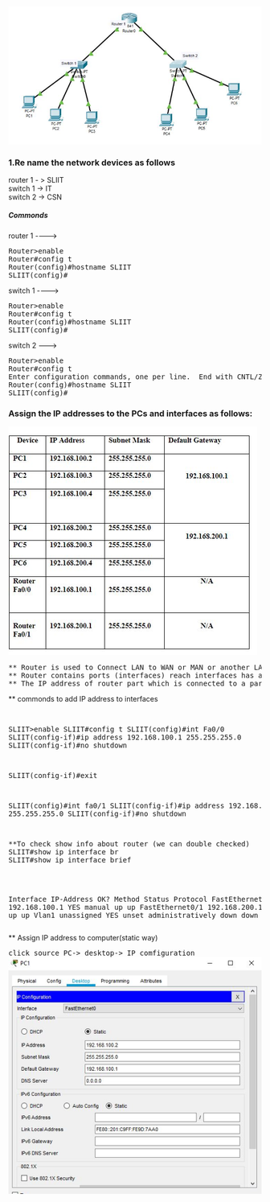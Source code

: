 <img src="https://github.com/SehanArandara/rash/blob/main/Capture2.JPG">

<h3> 1.Re name the network devices as follows</h3>

router 1 - > SLIIT <br>
switch 1 -> IT <br>
switch 2 -> CSN <br>

<h5> Commonds </h5>

router 1 ---->
<pre>
Router>enable
Router#config t
Router(config)#hostname SLIIT
SLIIT(config)#
</pre>

switch 1 ---->
<pre>
Router>enable
Router#config t
Router(config)#hostname SLIIT
SLIIT(config)#
</pre>

switch 2 --->
<pre>
Router>enable
Router#config t
Enter configuration commands, one per line.  End with CNTL/Z.
Router(config)#hostname SLIIT
SLIIT(config)#
</pre>


<h3>Assign the IP addresses to the PCs and interfaces as follows:</h3>
<img src="https://github.com/SehanArandara/rash/blob/main/Capture.JPG">
<pre>
** Router is used to Connect LAN to WAN or MAN or another LAN
** Router contains ports (interfaces) reach interfaces has a gatway address
** The IP address of router part which is connected to a particular LAN is called The "Gateway IP address" of the LAN
</pre>
** commonds to add IP address to interfaces
<pre>

SLIIT>enable 
SLIIT#config t
SLIIT(config)#int Fa0/0
SLIIT(config-if)#ip address 192.168.100.1 255.255.255.0
SLIIT(config-if)#no shutdown 

SLIIT(config-if)#exit

SLIIT(config)#int fa0/1
SLIIT(config-if)#ip address 192.168.200.1 255.255.255.0
SLIIT(config-if)#no shutdown

</pre>
<pre>
**To check show info about router (we can double checked)
SLIIT#show ip interface br
SLIIT#show ip interface brief 
<br>

Interface              IP-Address      OK? Method Status                Protocol 
FastEthernet0/0        192.168.100.1   YES manual up                    up 
FastEthernet0/1        192.168.200.1   YES manual up                    up 
Vlan1                  unassigned      YES unset  administratively down down
</pre>

** Assign IP address to computer(static way)
<pre>
click source PC-> desktop-> IP comfiguration
<img src="https://github.com/SehanArandara/rash/blob/main/3.JPG">
</pre>








